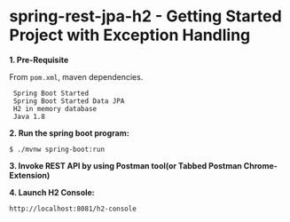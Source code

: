 # spring-rest-jpa-h2 - Getting Started Project with Exception Handling

**1. Pre-Requisite**

From `pom.xml`, maven dependencies.

```
 Spring Boot Started
 Spring Boot Started Data JPA
 H2 in memory database
 Java 1.8
```

**2. Run the spring boot program:**

``` 
$ ./mvnw spring-boot:run
```
**3. Invoke REST API by using Postman tool(or Tabbed Postman Chrome-Extension)**

**4. Launch H2 Console:**

```
http://localhost:8081/h2-console
```
